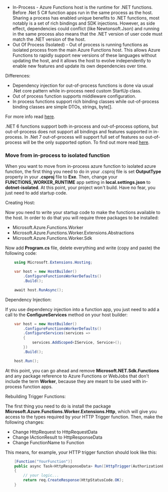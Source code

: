 * In-Process - Azure Functions host is the runtime for .NET functions. Before .Net 5 C# function apps run in the same process as the host. Sharing a process has enabled unique benefits to .NET functions, most notably is a set of rich bindings and SDK injections. However, as side effect, dependencies could conflict (like Newtonsoft.Json) and running in the same process also means that the .NET version of user code must match the .NET version of the host.
* Out Of Process (Isolated) - Out of process is running functions as isolated process from the main Azure Functions host. This allows Azure Functions to rapidly support new versions of these languages without updating the host, and it allows the host to evolve independently to enable new features and update its own dependencies over time.

Differences:

* Dependency injection for out-of-process functions is done via usual .Net core pattern while in-process need custom StartUp class.
* Out of process function supports middleware configuration.
* In process functions support rich binding classes while out-of-process binding classes are simple DTOs, strings, byte[].

For more info read [here](https://docs.microsoft.com/en-us/azure/azure-functions/dotnet-isolated-process-guide?tabs=browser&pivots=development-environment-vs#differences-with-net-class-library-functions).

.NET 6 functions support both in-process and out-of-process options, but out-of-process does not support all bindings and features supported in in-process.
In .Net 7 out-of-process will support full set of features so out-of-process will be the only supported option. To find out more read [here](https://techcommunity.microsoft.com/t5/apps-on-azure-blog/net-on-azure-functions-roadmap/ba-p/2197916).

### Move from in-process to isolated function

When you want to move from in-process azure function to isolated azure function, the first thing you need to do in your .csproj file is set **OutputType** property in your **.csproj** file to **Exe**. Then, change your **FUNCTIONS_WORKER_RUNTIME** app setting in **local.settings.json** to **dotnet-isolated**. At this point, your project won't build. Have no fear, you just need to add startup code.

Creating Host:

Now you need to write your startup code to make the functions available to the host. In order to do that you will require three packages to be installed:
 
* Microsoft.Azure.Functions.Worker 
* Microsoft.Azure.Functions.Worker.Extensions.Abstractions 
* Microsoft.Azure.Functions.Worker.Sdk

Now add **Program.cs** file, delete everything and write (copy and paste) the following code:

```c#
    using Microsoft.Extensions.Hosting;

    var host = new HostBuilder()
        .ConfigureFunctionsWorkerDefaults()
        .Build();

    await host.RunAsync();
```

Dependency Injection:

If you use dependency injection into a function app, you just need to add a call to the **ConfigureServices** method on your host builder:

```c#
    var host = new HostBuilder()
        .ConfigureFunctionsWorkerDefaults()
        .ConfigureServices(services =>
        {
            services.AddScoped<IService, Service>();
        })
        .Build();

    host.Run();
```

At this point, you can go ahead and remove **Microsoft.NET.Sdk.Functions** and any package reference to Azure Functions or WebJobs that don't include the term **Worker**, because they are meant to be used with in-process function apps.

Rebuilding Trigger Functions:

The first thing you need to do is install the package **Microsoft.Azure.Functions.Worker.Extensions.Http**, which will give you access to the types required by your HTTP Trigger function. Then, make the following changes:

* Change HttpRequest to HttpRequestData
* Change IActionResult to HttpResponseData
* Change FunctionName to Function

This means, for example, your HTTP trigger function should look like this:

```c#
    [Function("YourFunction")]
    public async Task<HttpResponseData> Run([HttpTrigger(AuthorizationLevel.Function, "get", "post")] HttpRequestData req)
    {
        // your logic...
	    return req.CreateResponse(HttpStatusCode.OK);
    }
```
